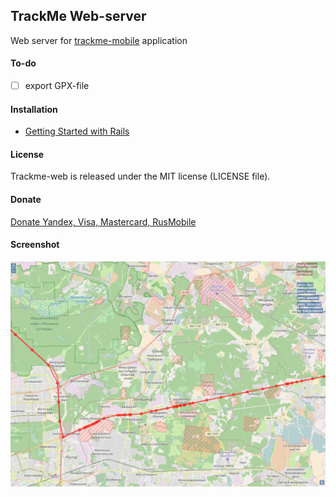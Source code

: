 ## TrackMe Web-server

Web server for [trackme-mobile](https://bitbucket.org/Pozadi/myfin/wiki/Home) application

#### To-do

- [ ] export GPX-file

#### Installation

- [Getting Started with Rails](http://guides.rubyonrails.org/getting_started.html)

#### License

Trackme-web is released under the MIT license (LICENSE file).

#### Donate

[Donate Yandex, Visa, Mastercard, RusMobile](http://dev.lzet.name)

#### Screenshot

![screen](https://raw.githubusercontent.com/lzet/trackme-web/master/screenshot.png)

